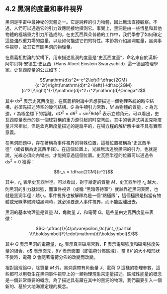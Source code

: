 ## 4.2 黑洞的度量和事件視界

黑洞是宇宙中最神秘的天體之一。它是純粹的引力物體，因此無法直接觀察。不過，人們可以通過它的引力效應間接地探測它。事實上，黑洞是由一些恆星和其他物體的極端重力引力所造成的。在史瓦西與朵普勒的工作中，我們學會了如何確定這些強烈重力場的度量，以及如何描述它們的特性。本節將介紹黑洞度量，黑洞事件視界，及其它有關黑洞的物理量。

在廣義相對論的架構下，用來描述黑洞的度量是“史瓦西度量”，命名來自於漢斯·阿尔贝特·安德生·史瓦西（Hans Albert Einstein Swarzschild）這一德國物理學家。史瓦西度量的公式如下：

$$\mathrm{d}s^2=-c^2\left(1-\dfrac{2GM}{c^2r}\right)\mathrm{d}t^2+\left(1-\dfrac{2GM}{c^2r}\right)^{-1}\mathrm{d}r^2+r^2\mathrm{d}\Omega^2$$

其中 $\mathrm{d}s^2$ 表示史瓦西度量，在廣義相對論中若想要描述一個物理系統的時空結構，必須先描述時空的幾何結構。$G$ 為牛頓引力常數，$M$ 為物體的質量，$c$ 為光速，$r$ 為極坐標下的距離，$\mathrm{d}\Omega^2=\mathrm{d}\theta^2+\sin^2\theta\mathrm{d}\phi^2$ 表示立體角元。可以看出，史瓦西度量表示的是一個球對稱的重力源引起的时空弯曲，其中的表達式與孟克斯度量非常相似，但是孟克斯度量描述的是扁平的，在場方程的解析解中並不具有實際意義。

在黑洞問題中，存在著稱為事件視界的特殊位置，這種位置被稱為“史瓦西半徑”（或者稱為史瓦西半径）。在這個位置上，光線無法逃脫黑洞的引力，也就是說，光線必須向內彎曲，才能夠穿過這個位置。史瓦西半徑的位置可以通過令 $\mathrm{d}s^2=0$ 獲得：

$$r_s = \dfrac{2GM}{c^2}$$

其中，$r_s$ 表示史瓦西半徑。可以看出，對于給定的質量 $M$，史瓦西半徑 $r_s$ 越大，則黑洞的引力就越強，而事件視界（或稱 “黑暗等待室”）就越靠近黑洞表面，也就是黑洞半徑 $r$ 越小。事件視界也被解釋為是一個“點極限”，這個極限是指當有物體或光線準備跨越黑洞時，就必須要進入事件視界，而不能脫離出去。

黑洞的基本物理量是質量 $M$，角動量 $J$，和電荷 $Q$。這些量由史瓦西度量來表徵：

$$Q=\dfrac{1}{4\pi\varepsilon_0c}\int_{\partial V}\boldsymbol{F}\cdot\mathrm{d}\boldsymbol{S}$$

其中 $Q$ 表示黑洞的電荷量，$\varepsilon_0$ 表示真空磁場常數，$\boldsymbol{F}$ 表示電場強度和磁場強度矢量的組合，$\mathrm{d}\boldsymbol{S}$ 表示面元，$\partial V$ 表示面圖（即電荷分佈區域）。當 $\partial V$ 的大小和形狀不變時，電荷 $Q$ 會隨著電荷分佈的改變而改變。

相對論理論中，除質量 $M$ 外，黑洞還帶有角動量 $J$、電荷 $Q$ 這樣的物理參數，這些都可以用發生在黑洞事件視界上的一類物理現象來定量描述。區域性能量的概念是一個非常重要的概念，為了描述具有藏在其中的黑洞的物理，我們需要引入一個新的、基於大地海滯定理的概念。